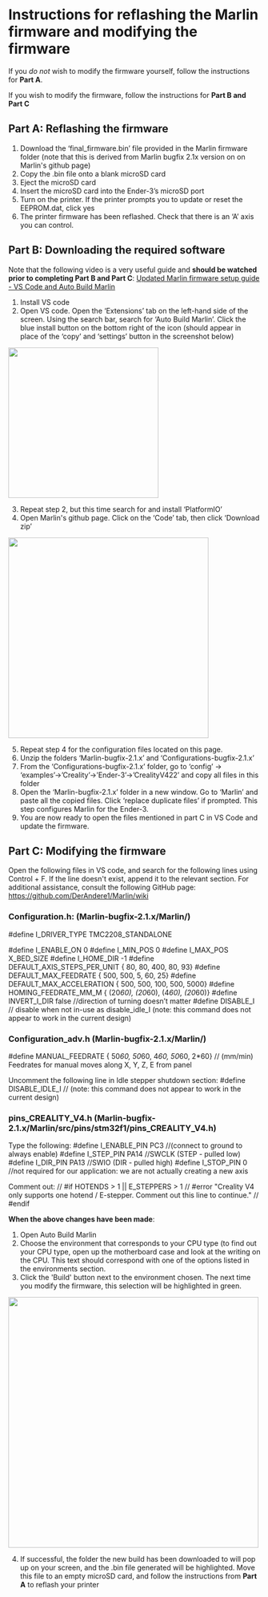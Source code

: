 # Instructions for reflashing the Marlin firmware and modifying the firmware
If you *do not* wish to modify the firmware yourself, follow the instructions for **Part A**.

If you wish to modify the firmware, follow the instructions for **Part B and Part C**

## Part A: Reflashing the firmware
1. Download the ‘final_firmware.bin’ file provided in the Marlin firmware folder (note that this is derived from Marlin bugfix 2.1x version on on Marlin's github page)
2. Copy the .bin file onto a blank microSD card
3. Eject the microSD card
4. Insert the microSD card into the Ender-3’s microSD port
5. Turn on the printer. If the printer prompts you to update or reset the EEPROM.dat, click yes
6. The printer firmware has been reflashed. Check that there is an ‘A’ axis you can control.


## Part B: Downloading the required software
Note that the following video is a very useful guide and **should be watched prior to completing Part B and Part C**: [Updated Marlin firmware setup guide - VS Code and Auto Build Marlin](https://www.youtube.com/watch?v=eq_ygvHF29I)

1. Install VS code 
2. Open VS code. Open the ‘Extensions’ tab on the left-hand side of the screen. Using the search bar, search for ‘Auto Build Marlin’. Click the blue install button on the bottom right of the icon (should appear in place of the ‘copy’ and ‘settings’ button in the screenshot below)

<img src="https://github.com/nkonstantini/Robotics-to-perform-biomedical-experiments-capstone-project/assets/145983034/e06a6f3a-86c4-454e-9173-977b253af538" height="300">

3. Repeat step 2, but this time search for and install ‘PlatformIO’ 
4. Open Marlin's github page. Click on the ‘Code’ tab, then click ‘Download zip’

<img src="https://github.com/nkonstantini/Robotics-to-perform-biomedical-experiments-capstone-project/assets/145983034/20c55c48-dbfd-4b2b-846c-40c46bc203fd" height="400">

5. Repeat step 4 for the configuration files located on this page. 
7. Unzip the folders ‘Marlin-bugfix-2.1.x’ and ‘Configurations-bugfix-2.1.x’
8. From the ‘Configurations-bugfix-2.1.x’ folder, go to ‘config’ -> ‘examples’->’Creality’->’Ender-3’->’CrealityV422’ and copy all files in this folder
9. Open the ‘Marlin-bugfix-2.1.x’ folder in a new window. Go to ‘Marlin’ and paste all the copied files. Click ‘replace duplicate files’ if prompted. This step configures Marlin for the Ender-3.
10. You are now ready to open the files mentioned in part C in VS Code and update the firmware.

## Part C: Modifying the firmware
Open the following files in VS code, and search for the following lines using Control + F. If the line doesn't exist, append it to the relevant section. For additional assistance, consult the following GitHub page: https://github.com/DerAndere1/Marlin/wiki 

### Configuration.h: (Marlin-bugfix-2.1.x/Marlin/)
#define I_DRIVER_TYPE TMC2208_STANDALONE

#define I_ENABLE_ON 0
#define I_MIN_POS 0
#define I_MAX_POS X_BED_SIZE
#define I_HOME_DIR -1
#define DEFAULT_AXIS_STEPS_PER_UNIT   { 80, 80, 400, 80, 93}
#define DEFAULT_MAX_FEEDRATE          { 500, 500, 5, 60, 25}
#define DEFAULT_MAX_ACCELERATION      { 500, 500, 100, 500, 5000}
#define HOMING_FEEDRATE_MM_M { (20*60), (20*60), (4*60), (20*60)}
#define INVERT_I_DIR false //direction of turning doesn’t matter
#define DISABLE_I // disable when not in-use as disable_idle_I (note: this command does not appear to work in the current design)


### Configuration_adv.h (Marlin-bugfix-2.1.x/Marlin/)
#define MANUAL_FEEDRATE { 50*60, 50*60, 4*60, 50*60, 2*60} // (mm/min) Feedrates for manual moves along X, Y, Z, E from panel

Uncomment the following line in Idle stepper shutdown section:
#define DISABLE_IDLE_I // (note: this command does not appear to work in the current design)


### pins_CREALITY_V4.h (Marlin-bugfix-2.1.x/Marlin/src/pins/stm32f1/pins_CREALITY_V4.h)
Type the following:
#define I_ENABLE_PIN                       PC3 //(connect to ground to always enable)
#define I_STEP_PIN                         PA14 //SWCLK (STEP - pulled low)
#define I_DIR_PIN                          PA13 //SWIO  (DIR - pulled high)
#define I_STOP_PIN 0 //not required for our application: we are not actually creating a new axis

Comment out:
// #if HOTENDS > 1 || E_STEPPERS > 1
//   #error "Creality V4 only supports one hotend / E-stepper. Comment out this line to continue."
// #endif

**When the above changes have been made**:
1. Open Auto Build Marlin
2. Choose the environment that corresponds to your CPU type (to find out your CPU type, open up the motherboard case and look at the writing on the CPU. This text should correspond with one of the options listed in the environments section.
3. Click the 'Build' button next to the environment chosen. The next time you modify the firmware, this selection will be highlighted in green.

<img src="https://github.com/nkonstantini/Robotics-to-perform-biomedical-experiments-capstone-project/assets/145983034/ac039291-b837-4929-87a8-64fb598ce7ee" height="500">

4. If successful, the folder the new build has been downloaded to will pop up on your screen, and the .bin file generated will be highlighted. Move this file to an empty microSD card, and follow the instructions from **Part A** to reflash your printer
